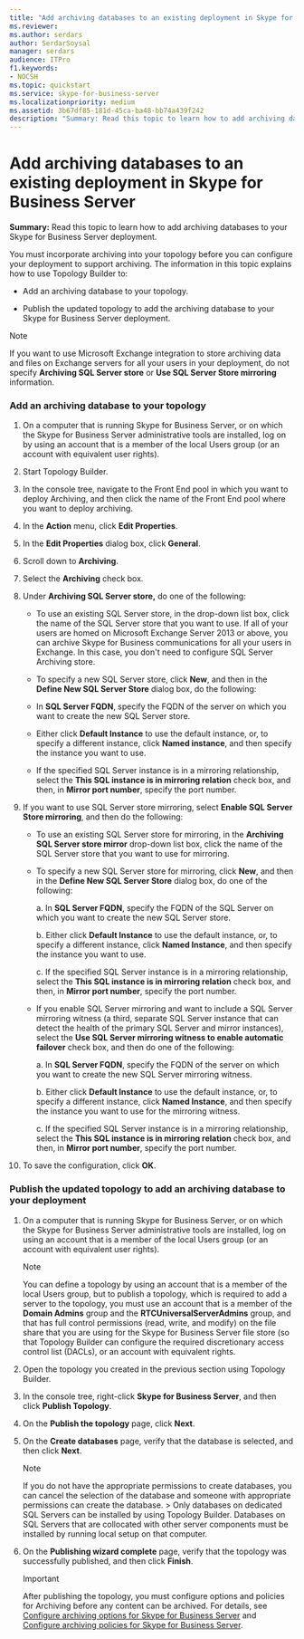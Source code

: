 ```yaml
---
title: "Add archiving databases to an existing deployment in Skype for Business Server"
ms.reviewer: 
ms.author: serdars
author: SerdarSoysal
manager: serdars
audience: ITPro
f1.keywords:
- NOCSH
ms.topic: quickstart
ms.service: skype-for-business-server
ms.localizationpriority: medium
ms.assetid: 3b67df85-181d-45ca-ba48-bb74a439f242
description: "Summary: Read this topic to learn how to add archiving databases to your Skype for Business Server deployment."
---
```


# Add archiving databases to an existing deployment in Skype for Business Server
 
**Summary:** Read this topic to learn how to add archiving databases to your Skype for Business Server deployment.
  
You must incorporate archiving into your topology before you can configure your deployment to support archiving. The information in this topic explains how to use Topology Builder to:
  
- Add an archiving database to your topology.
    
- Publish the updated topology to add the archiving database to your Skype for Business Server deployment.
    
> [!NOTE]
> If you want to use Microsoft Exchange integration to store archiving data and files on Exchange servers for all your users in your deployment, do not specify **Archiving SQL Server store** or **Use SQL Server Store mirroring** information.
  
### Add an archiving database to your topology

1. On a computer that is running Skype for Business Server, or on which the Skype for Business Server administrative tools are installed, log on by using an account that is a member of the local Users group (or an account with equivalent user rights).
    
2. Start Topology Builder.
    
3. In the console tree, navigate to the Front End pool in which you want to deploy Archiving, and then click the name of the Front End pool where you want to deploy archiving.
    
4. In the **Action** menu, click **Edit Properties**. 
    
5. In the **Edit Properties** dialog box, click **General**.
    
6. Scroll down to **Archiving**.
    
7. Select the **Archiving** check box.
    
8. Under **Archiving SQL Server store,** do one of the following:
    
   - To use an existing SQL Server store, in the drop-down list box, click the name of the SQL Server store that you want to use. If all of your users are homed on Microsoft Exchange Server 2013 or above, you can archive Skype for Business communications for all your users in Exchange. In this case, you don't need to configure SQL Server Archiving store.
    
   - To specify a new SQL Server store, click **New**, and then in the **Define New SQL Server Store** dialog box, do the following:
    
   - In **SQL Server FQDN**, specify the FQDN of the server on which you want to create the new SQL Server store.
    
   - Either click **Default Instance** to use the default instance, or, to specify a different instance, click **Named instance**, and then specify the instance you want to use.
    
   - If the specified SQL Server instance is in a mirroring relationship, select the **This SQL instance is in mirroring relation** check box, and then, in **Mirror port number**, specify the port number.
    
9. If you want to use SQL Server store mirroring, select **Enable SQL Server Store mirroring**, and then do the following:
    
   - To use an existing SQL Server store for mirroring, in the **Archiving SQL Server store mirror** drop-down list box, click the name of the SQL Server store that you want to use for mirroring.
    
   - To specify a new SQL Server store for mirroring, click **New**, and then in the **Define New SQL Server Store** dialog box, do one of the following:
    
     a. In **SQL Server FQDN**, specify the FQDN of the SQL Server on which you want to create the new SQL Server store.
    
     b. Either click **Default Instance** to use the default instance, or, to specify a different instance, click **Named Instance**, and then specify the instance you want to use.
    
     c. If the specified SQL Server instance is in a mirroring relationship, select the **This SQL instance is in mirroring relation** check box, and then, in **Mirror port number**, specify the port number.
    
   - If you enable SQL Server mirroring and want to include a SQL Server mirroring witness (a third, separate SQL Server instance that can detect the health of the primary SQL Server and mirror instances), select the **Use SQL Server mirroring witness to enable automatic failover** check box, and then do one of the following:
    
     a. In **SQL Server FQDN**, specify the FQDN of the server on which you want to create the new SQL Server mirroring witness.
    
     b. Either click **Default Instance** to use the default instance, or, to specify a different instance, click **Named Instance**, and then specify the instance you want to use for the mirroring witness.
    
     c. If the specified SQL Server instance is in a mirroring relationship, select the **This SQL instance is in mirroring relation** check box, and then, in **Mirror port number**, specify the port number.
    
10. To save the configuration, click **OK**.
    
### Publish the updated topology to add an archiving database to your deployment

1. On a computer that is running Skype for Business Server, or on which the Skype for Business Server administrative tools are installed, log on using an account that is a member of the local Users group (or an account with equivalent user rights).
    
    > [!NOTE]
    > You can define a topology by using an account that is a member of the local Users group, but to publish a topology, which is required to add a server to the topology, you must use an account that is a member of the **Domain Admins** group and the **RTCUniversalServerAdmins** group, and that has full control permissions (read, write, and modify) on the file share that you are using for the Skype for Business Server file store (so that Topology Builder can configure the required discretionary access control list (DACLs), or an account with equivalent rights.
  
2. Open the topology you created in the previous section using Topology Builder.
    
3. In the console tree, right-click **Skype for Business Server**, and then click **Publish Topology**.
    
4. On the **Publish the topology** page, click **Next**.
    
5. On the **Create databases** page, verify that the database is selected, and then click **Next**. 
    
    > [!NOTE]
    > If you do not have the appropriate permissions to create databases, you can cancel the selection of the database and someone with appropriate permissions can create the database. > Only databases on dedicated SQL Servers can be installed by using Topology Builder. Databases on SQL Servers that are collocated with other server components must be installed by running local setup on that computer. 
  
6. On the **Publishing wizard complete** page, verify that the topology was successfully published, and then click **Finish**.
    
    > [!IMPORTANT]
    > After publishing the topology, you must configure options and policies for Archiving before any content can be archived. For details, see [Configure archiving options for Skype for Business Server](configure-archiving-options.md) and [Configure archiving policies for Skype for Business Server](configure-archiving-policies.md). 
  

